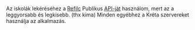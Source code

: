 Az iskolák lekéréséhez a [Refilc](https://refilc.hu) Publikus [API-ját](https://github.com/refilc/api-docs) használom, mert az a leggyorsabb és legkisebb. (thx kima)
Minden egyébhez a Kréta szervereket használja az alkalmazás.
